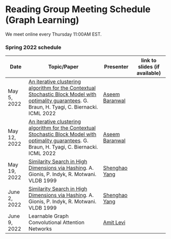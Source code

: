 # Reading Group Meeting Schedule (Graph Learning)

We meet online every Thursday 11:00AM EST.

### Spring 2022 schedule

| Date | Topic/Paper | Presenter | link to slides (if available) | 
| ----------- | ----------- | ----------- | ----------- |
| May 5, 2022 | [An iterative clustering algorithm for the Contextual Stochastic Block Model with optimality guarantees](https://arxiv.org/pdf/2112.10467.pdf). G. Braun, H. Tyagi, C. Biernacki. ICML 2022 | [Aseem Baranwal](https://aseemrb.me) | |
| May 12, 2022 | [An iterative clustering algorithm for the Contextual Stochastic Block Model with optimality guarantees](https://arxiv.org/pdf/2112.10467.pdf). G. Braun, H. Tyagi, C. Biernacki. ICML 2022 | [Aseem Baranwal](https://aseemrb.me) | |
| May 19, 2022 | [Similarity Search in High Dimensions via Hashing](https://www.vldb.org/conf/1999/P49.pdf). A. Gionis, P. Indyk, R. Motwani. VLDB 1999 | [Shenghao Yang](https://cs.uwaterloo.ca/~s286yang/) | |
| June 2, 2022 | [Similarity Search in High Dimensions via Hashing](https://www.vldb.org/conf/1999/P49.pdf). A. Gionis, P. Indyk, R. Motwani. VLDB 1999 | [Shenghao Yang](https://cs.uwaterloo.ca/~s286yang/) | |
| June 9, 2022 | Learnable Graph Convolutional Attention Networks | [Amit Levi](https://sites.google.com/view/amit-levi/home) | |
